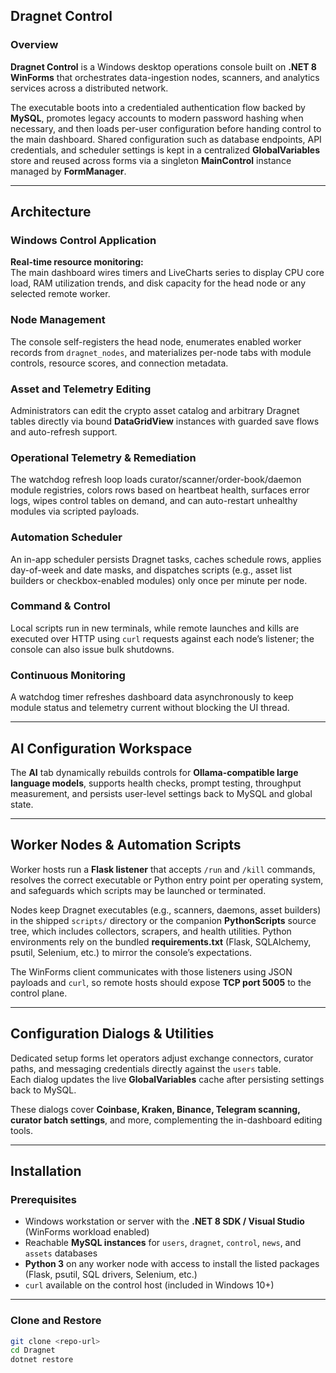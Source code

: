 ## Dragnet Control

### Overview
**Dragnet Control** is a Windows desktop operations console built on **.NET 8 WinForms** that orchestrates data-ingestion nodes, scanners, and analytics services across a distributed network.

The executable boots into a credentialed authentication flow backed by **MySQL**, promotes legacy accounts to modern password hashing when necessary, and then loads per-user configuration before handing control to the main dashboard. Shared configuration such as database endpoints, API credentials, and scheduler settings is kept in a centralized **GlobalVariables** store and reused across forms via a singleton **MainControl** instance managed by **FormManager**.

---

## Architecture

### Windows Control Application
**Real-time resource monitoring:**  
The main dashboard wires timers and LiveCharts series to display CPU core load, RAM utilization trends, and disk capacity for the head node or any selected remote worker.

### Node Management
The console self-registers the head node, enumerates enabled worker records from `dragnet_nodes`, and materializes per-node tabs with module controls, resource scores, and connection metadata.

### Asset and Telemetry Editing
Administrators can edit the crypto asset catalog and arbitrary Dragnet tables directly via bound **DataGridView** instances with guarded save flows and auto-refresh support.

### Operational Telemetry & Remediation
The watchdog refresh loop loads curator/scanner/order-book/daemon module registries, colors rows based on heartbeat health, surfaces error logs, wipes control tables on demand, and can auto-restart unhealthy modules via scripted payloads.

### Automation Scheduler
An in-app scheduler persists Dragnet tasks, caches schedule rows, applies day-of-week and date masks, and dispatches scripts (e.g., asset list builders or checkbox-enabled modules) only once per minute per node.

### Command & Control
Local scripts run in new terminals, while remote launches and kills are executed over HTTP using `curl` requests against each node’s listener; the console can also issue bulk shutdowns.

### Continuous Monitoring
A watchdog timer refreshes dashboard data asynchronously to keep module status and telemetry current without blocking the UI thread.

---

## AI Configuration Workspace
The **AI** tab dynamically rebuilds controls for **Ollama-compatible large language models**, supports health checks, prompt testing, throughput measurement, and persists user-level settings back to MySQL and global state.

---

## Worker Nodes & Automation Scripts
Worker hosts run a **Flask listener** that accepts `/run` and `/kill` commands, resolves the correct executable or Python entry point per operating system, and safeguards which scripts may be launched or terminated.

Nodes keep Dragnet executables (e.g., scanners, daemons, asset builders) in the shipped `scripts/` directory or the companion **PythonScripts** source tree, which includes collectors, scrapers, and health utilities. Python environments rely on the bundled **requirements.txt** (Flask, SQLAlchemy, psutil, Selenium, etc.) to mirror the console’s expectations.  

The WinForms client communicates with those listeners using JSON payloads and `curl`, so remote hosts should expose **TCP port 5005** to the control plane.

---

## Configuration Dialogs & Utilities
Dedicated setup forms let operators adjust exchange connectors, curator paths, and messaging credentials directly against the `users` table.  
Each dialog updates the live **GlobalVariables** cache after persisting settings back to MySQL.  

These dialogs cover **Coinbase, Kraken, Binance, Telegram scanning, curator batch settings**, and more, complementing the in-dashboard editing tools.

---

## Installation

### Prerequisites
- Windows workstation or server with the **.NET 8 SDK / Visual Studio** (WinForms workload enabled)  
- Reachable **MySQL instances** for `users`, `dragnet`, `control`, `news`, and `assets` databases  
- **Python 3** on any worker node with access to install the listed packages (Flask, psutil, SQL drivers, Selenium, etc.)  
- `curl` available on the control host (included in Windows 10+)

---

### Clone and Restore
```bash
git clone <repo-url>
cd Dragnet
dotnet restore
